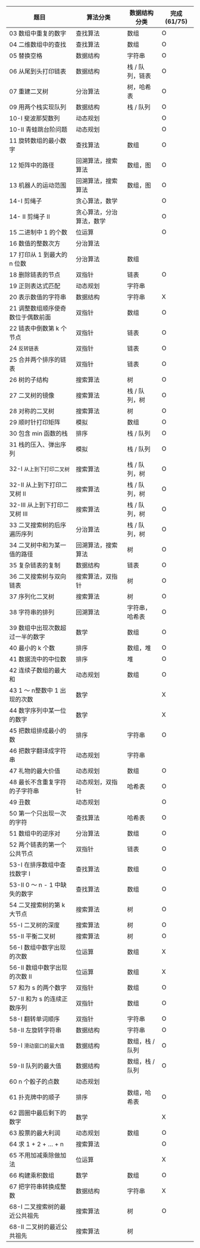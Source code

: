题目  |	算法分类 |	数据结构分类| 完成(61/75)
-----|-----|-----|-----
03 数组中重复的数字 	| 查找算法 |	数组 |O
04 二维数组中的查找 	| 查找算法 |	数组 |O
05 替换空格 		| 数据结构  | 字符串 |O
06 从尾到头打印链表 		| 数据结构 |栈 / 队列，链表 |O
07 重建二叉树 	|分治算法 	|树，哈希表 |O
09 用两个栈实现队列 		| 数据结构 |栈 / 队列 |O
10-I 斐波那契数列 	| 动态规划 | 	|O
10-II 青蛙跳台阶问题 | 动态规划 | 	|O
11 旋转数组的最小数字 |	查找算法 |	数组 |O
12 矩阵中的路径 	|回溯算法，搜索算法 	|数组，图 |O
13 机器人的运动范围 	|回溯算法，搜索算法 	|数组，图 |O
14-I 剪绳子 	|贪心算法，数学| 	|O
14- II 剪绳子 II 	|贪心算法，分治算法，数学 	| |O
15 二进制中 1 的个数 	|位运算 	| |O
16 数值的整数次方 	|分治算法 |	|
17 打印从 1 到最大的 n 位数 |分治算法 |		数组
18 删除链表的节点 	|双指针 |	链表 |O
19 正则表达式匹配 	|动态规划 |	字符串
20 表示数值的字符串 	|数据结构|	字符串|X
21 调整数组顺序使奇数位于偶数前面 	|双指针| 	数组  |O
22 链表中倒数第 k 个节点 	|双指针 	|链表 |O
24 `反转链表` 	|双指针 	|链表 |O
25 合并两个排序的链表 	|双指针 	|链表 |O
26 树的子结构 	|搜索算法 |	树 |O
27 二叉树的镜像 	|搜索算法 	|栈 / 队列，树 |O
28 对称的二叉树 	|搜索算法 |	树 |O
29 顺时针打印矩阵 	|模拟 |	数组 |O
30 包含 min 函数的栈 	|排序 |	栈 / 队列 |O
31 栈的压入、弹出序列 |	模拟 |	栈 / 队列 |O
32-I `从上到下打印二叉树` 	|搜索算法 |	栈 / 队列，树 |O
32-II 从上到下打印二叉树 II 	|搜索算法 |	栈 / 队列，树 |O
32-III 从上到下打印二叉树 III |	搜索算法 	|栈 / 队列，树 |O
33 二叉搜索树的后序遍历序列 	|分治算法 	|栈 / 队列，树 |O
34 二叉树中和为某一值的路径 	|回溯算法，搜索算法 	|树 |O
35 复杂链表的复制 		|数据结构 |链表 |O
36 二叉搜索树与双向链表 	|搜索算法，双指针| 	树 |O
37 序列化二叉树 	|搜索算法| 	树 |O
38 字符串的排列 	|回溯算法 |	字符串，哈希表 |O
39 数组中出现次数超过一半的数字 |数学 |		数组 |O
40 最小的 k 个数 	|排序 |	数组，堆 |O
41 数据流中的中位数 	|排序 |	堆 |O
42 连续子数组的最大和 	|动态规划| 	数组 |O
43 1 ～ n整数中 1 出现的次数 |	数学 |	|X
44 数字序列中某一位的数字 	|数学 |	|X
45 把数组排成最小的数 |	排序 	|字符串 |O
46 把数字翻译成字符串 |	动态规划 	|字符串
47 礼物的最大价值 	|动态规划 |	数组 |O
48 最长不含重复字符的子字符串 |	动态规划，双指针 |	哈希表 |O
49 丑数 	|动态规划 	| |O
50 第一个只出现一次的字符 	|查找算法 |	哈希表 |O
51 数组中的逆序对 	|分治算法 |	数组 |O
52 两个链表的第一个公共节点 	|双指针 	|链表 |O
53-I 在排序数组中查找数字 I 	|查找算法 |	数组 |O
53-II 0 ～ n - 1 中缺失的数字 |	查找算法 |	数组 |O
54 二叉搜索树的第 k 大节点 |	搜索算法 |	树 |O
55-I 二叉树的深度 |	搜索算法 	|树 |O
55-II 平衡二叉树 	|搜索算法 |	树 |O
56-I 数组中数字出现的次数 |	位运算 |	数组|X
56-II 数组中数字出现的次数 II |	位运算 |	数组|X
57 和为 s 的两个数字 	|双指针 |	数组 |O
57-II 和为 s 的连续正数序列 |	双指针 |	数组|O
58-I 翻转单词顺序 |	双指针 |	字符串 |O
58-II 左旋转字符串 	| 数据结构	|字符串 |O
59-I `滑动窗口的最大值` |	数据结构 |	数组，栈 / 队列|O
59-II 队列的最大值 |	数据结构 |	数组，栈 / 队列|O
60 n 个骰子的点数 |	动态规划 |	
61 扑克牌中的顺子 |	排序 |	数组，哈希表 |O
62 圆圈中最后剩下的数字 |	数学 |	|X
63 股票的最大利润 |	动态规划 |	数组 |O
64 求 1 + 2 + … + n 		| 搜索算法 | |O
65 不用加减乘除做加法 |	位运算 | |X
66 构建乘积数组 |	数学 |	数组|O
67 把字符串转换成整数 		| 数据结构 |字符串|X
68-I 二叉搜索树的最近公共祖先 |	搜索算法 |	树 |O
68-II 二叉树的最近公共祖先 |	搜索算法 |	树

